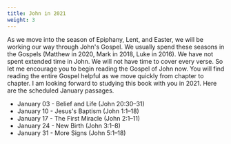 ```yaml
---
title: John in 2021
weight: 3
---
```


As we move into the season of Epiphany, Lent, and Easter, we will be working our way through John's Gospel. We usually spend these seasons in the Gospels (Matthew in 2020, Mark in 2018, Luke in 2016). We have not spent extended time in John. We will not have time to cover every verse. So let me encourage you to begin reading the Gospel of John now. You will find reading the entire Gospel helpful as we move quickly from chapter to chapter. I am looking forward to studying this book with you in 2021. Here are the scheduled January passages.






- January 03 - Belief and Life (John 20:30–31) 
- January 10 - Jesus's Baptism (John 1:1–18) 
- January 17 - The First Miracle (John 2:1–11) 
- January 24 - New Birth (John 3:1–8) 
- January 31 - More Signs (John 5:1–18)
